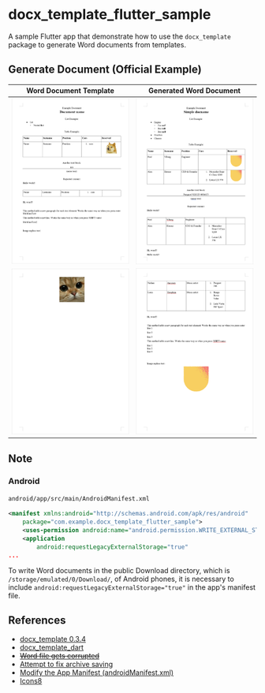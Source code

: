 # docx_template_flutter_sample
A sample Flutter app that demonstrate how to use the `docx_template` package to generate Word documents from templates.

## Generate Document (Official Example)

| Word Document Template            | Generated Word Document            |
| --------------------------------- | ---------------------------------- |
| ![](./assets/template-word-1.png) | ![](./assets/generated-word-1.png) |
| ![](./assets/template-word-2.png) | ![](./assets/generated-word-2.png) |

## Note

### Android

`android/app/src/main/AndroidManifest.xml`

```xml
<manifest xmlns:android="http://schemas.android.com/apk/res/android"
    package="com.example.docx_template_flutter_sample">
    <uses-permission android:name="android.permission.WRITE_EXTERNAL_STORAGE" />
    <application
        android:requestLegacyExternalStorage="true"
...
```

To write Word documents in the public Download directory, which is `/storage/emulated/0/Download/`, of Android phones, it is necessary to include `android:requestLegacyExternalStorage="true"` in the app's manifest file.

## References

- [docx_template 0.3.4](https://pub.dev/packages/docx_template)
- [docx_template_dart](https://github.com/PavelS0/docx_template_dart)
- ~~[Word file gets corrupted](https://github.com/PavelS0/docx_template_dart/issues/37)~~
- [Attempt to fix archive saving ](https://github.com/PavelS0/docx_template_dart/commit/de19046cca148e96e02765ac297e487125569fc5)
- [Modify the App Manifest (androidManifest.xml)](https://www.ibm.com/docs/en/trusteer-mobile-sdk/5.2?topic=qsta-step-1-modify-app-manifest-androidmanifestxml)
- [Icons8](https://icons8.com/license)
